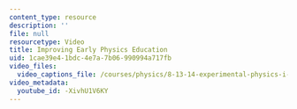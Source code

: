 ```yaml
---
content_type: resource
description: ''
file: null
resourcetype: Video
title: Improving Early Physics Education
uid: 1cae39e4-1bdc-4e7a-7b06-990994a717fb
video_files:
  video_captions_file: /courses/physics/8-13-14-experimental-physics-i-ii-junior-lab-fall-2016-spring-2017/instructor-insights/prof.-janet-conrads-insights/improving-early-physics-education/-XivhU1V6KY.vtt
video_metadata:
  youtube_id: -XivhU1V6KY
---
```


